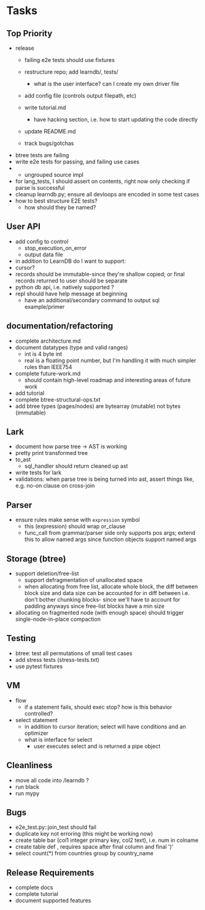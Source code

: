 # Tasks

## Top Priority
- release
    - failing e2e tests should use fixtures
    - restructure repo; add learndb/, tests/
        - what is the user interface? can I create my own driver file
    - add config file (controls output filepath, etc)

    - write tutorial.md
        - have hacking section, i.e. how to start updating the code directly
    - update README.md
    - track bugs/gotchas
- btree tests are failing
- write e2e tests for passing, and failing use cases
- - ungrouped source impl
- for lang_tests, I should assert on contents, right now only checking if parse is successful
- cleanup learndb.py; ensure all devloops are encoded in some test cases
- how to best structure E2E tests? 
  - how should they be named?


## User API
 - add config to control
    - stop_execution_on_error
    - output data file
 - in addition to LearnDB do I want to support:
 - cursor?
 - records should be immutable-since they're shallow copied; or final records returned to user should be separate
 - python db api, i.e. natively supported ?
 - repl should have help message at beginning
   - have an additional/secondary command to output sql example/primer


## documentation/refactoring
- complete architecture.md
- document datatypes (type and valid ranges)
  - int is 4 byte int
  - real is a floating point number, but I'm handling it with much simpler rules than IEEE754
- complete future-work.md  
    - should contain high-level roadmap and interesting areas of future work
- add tutorial
- complete btree-structural-ops.txt
- add btree types (pages/nodes) are bytearray (mutable) not bytes (immutable)


## Lark
  - document how parse tree -> AST is working
  - pretty print transformed tree
  - to_ast 
      - sql_handler should return cleaned up ast
  - write tests for lark
  - validations: when parse tree is being turned into ast, assert things like, e.g. no-on clause on cross-join


## Parser
- ensure rules make sense with `expression` symbol
  - this (expression) should wrap or_clause
  - func_call from grammar/parser side only supports pos args; extend this to allow named args since function objects support named args


## Storage (btree)
- support deletion/free-list  
  - support defragmentation of unallocated space
  - when allocating from free list, allocate whole block, 
    the diff between block size and data size can be accounted for in diff between
    i.e. don't bother chunking blocks- since we'll have to account for padding anyways since free-list blocks have a min size
- allocating on fragmented node (with enough space) should trigger 
  single-node-in-place compaction


## Testing
- btree: test all permutations of small test cases
- add stress tests (stress-tests.txt)
- use pytest fixtures


## VM
- flow
  - if a statement fails, should exec stop? how is this behavior controlled?
- select statement
  - in addition to cursor iteration; select will have conditions
    and an optimizer
  - what is interface for select
    - user executes select and is returned a pipe object



## Cleanliness
- move all code into /learndb ?
- run black
- run mypy

## Bugs
  - e2e_test.py::join_test should fail
  - duplicate key not erroring (this might be working now)
  - create table bar (col1 integer primary key, col2 text), i.e. num in colname
  - create table def , requires space after final column and final ')'
  - select count(*) from countries group by country_name

## Release Requirements 
  - complete docs
  - complete tutorial
  - document supported features
  
